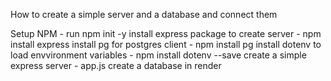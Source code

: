 How to create a simple server and a database and connect them


Setup NPM - run npm init -y
install express package to create server - npm install express
install pg for postgres client - npm install pg
install dotenv to load envvironment variables - npm install dotenv --save
create a simple express server - app.js
create a database in render

